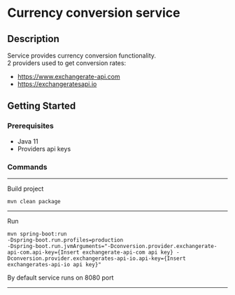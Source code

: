 # Currency conversion service

## Description

Service provides currency conversion functionality.\
2 providers used to get conversion rates:
* https://www.exchangerate-api.com
* https://exchangeratesapi.io

## Getting Started

### Prerequisites

* Java 11
* Providers api keys

### Commands
___
Build project

`mvn clean package`
___

Run

```
mvn spring-boot:run
-Dspring-boot.run.profiles=production
-Dspring-boot.run.jvmArguments="-Dconversion.provider.exchangerate-api-com.api-key={Insert exchangerate-api-com api key} -Dconversion.provider.exchangerates-api-io.api-key={Insert exchangerates-api-io api key}"
```

By default service runs on 8080 port
___